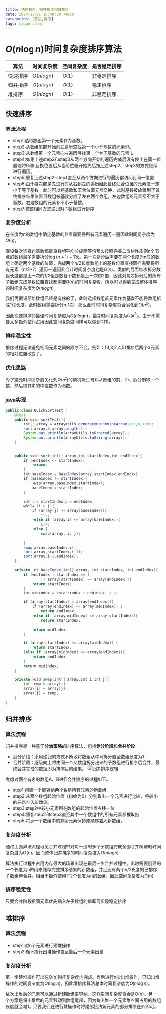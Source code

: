 ```yaml
---
title: 快速排序、归并排序和堆排序
date: 2024-11-01 18:49:20 +0800
categories: [算法,排序]
tags: [aogorithm]     
---
```


# $O(n \log n)$时间复杂度排序算法
| 算法     | 时间复杂度   | 空间复杂度 | 是否稳定排序 |
| -------- | ------------ | ---------- | ------------ |
| 快速排序 | $O(n log n)$ | $O(1)$     | 非稳定排序   |
| 归并排序 | $O(n log n)$ | $O(1)$     | 稳定排序     |
| 堆排序   | $O(n log n)$ | $O(1)$     | 非稳定排序   |
## 快速排序
### 算法流程
- step1:选取数组第一个元素作为基数。
- step2:从数组尾部开始向左遍历查找第一个小于基数的元素:R。
- step3:从数组第一个元素向右遍历寻找第一个大于基数的元素:L。
- step4:如果上述step2和step3从两个方向开始的遍历完成后没有停止在同一位置则将R和L互换位置后从当前位置开始先后按上述step2、step3的方式继续进行遍历。
- step5:重复上述step2-step4直至从两个方向进行的遍历都访问到同一位置
- step6:由于每次都是先进行的从右到左的遍历因此最终汇合位置的元素值一定小于等于基数。此时可以将基数和汇合位置元素交换，此时基数被放置到了最终排序结果位置且数组被基数分成了左右两个数组，左边数组的元素都不大于基数，右边数组的元素都不小于基数。
- step7:按照相同方式递归对子数组进行排序
### 复杂度分析
在长度为n的数组中确定基数的位置需要将所有元素遍历一遍因此时间复杂度为$O(n)$。

假设每次选择的基数都能将数组平均分成两等份那么按照完美二叉树性质则n个节点的数组最多需要拆分$\log (n+1) -1$次。第一次拆分后需要在两个长度为n/2的数组上确定两个基数的位置，完成两个n/2长度数组上的基数位置查找同样需要将所有元素（n/2*2）遍历一遍因此合计时间复杂度也是$O(n)$。类似的后面每次拆分数组长度都是上一次的1/2但是数组个数都是上一次的2倍，因此对每次拆分后的所有子数组完成基数位置查找都需要$O(n)$的时间复杂度。所以可以得到完成整体排序的时间复杂度为$O(n log n)$。

我们再假设原始数组已经是有序的了，此时选择数组首元素作为基数不能将数组拆成1/2长度。此时数组需要拆分n-1次，那么此时时间复杂度将会劣化到$O(n^2)$。

因此快速排序的最佳时间复杂度为$O(n log n)$，最差时间复杂度为$O(n^2)$。由于不需要太多额外空间占用因此空间复杂度同样可以做到O(1)。

### 排序稳定性
排序过程无法避免相同元素之间的顺序不变。例如：{3,3,2,4,5}排序后两个3元素的相对位置改变了。

### 优化思路
为了避免时间复杂度劣化到$O(n^2)$的情况发生可以从数组的前、中、后分别取一个数，然后取其中的中位数作为基数。


### java实现
```java
public class QuickSortTest {
    @Test
    public void sortTest(){
        int[] array = ArrayUtils.generateRandomIntArray(100,0,100);
        sort(array,0,array.length-1);
        System.out.println(ArrayUtils.isOrdered(array));
        System.out.println(ArrayUtils.toString(array));
    }


    public void sort(int[] array,int startIndex,int endIndex){
        if (endIndex <= startIndex){
            return;
        }
        int baseIndex = baseIndex(array,startIndex,endIndex);
        if (baseIndex != startIndex){
            swap(array,baseIndex,startIndex);
            baseIndex = startIndex;
        }

        int i = startIndex,j = endIndex;
        while (i < j){
            if (array[j] >= array[baseIndex]){
                j--;
            }else if (array[i] <= array[baseIndex]){
                i++;
            }else {
                swap(array, i, j);
            }
        }
        swap(array,baseIndex,i);
        sort(array,startIndex,i-1);
        sort(array,i+1,endIndex);
    }

    private int baseIndex(int[] array, int startIndex, int endIndex){
        if (endIndex - startIndex == 1
                || array[startIndex] == array[endIndex]){
            return startIndex;
        }
        int midIndex = (startIndex + endIndex) / 2;

        if (array[startIndex] < array[endIndex]){
            if (array[endIndex] <= array[midIndex]) {
                return endIndex;
            }else if (array[midIndex] <= array[startIndex]){
                return startIndex;
            }
            return midIndex;
        }

        if (array[startIndex] <= array[midIndex]) {
            return startIndex;
        }else if (array[midIndex] <= array[endIndex]){
            return endIndex;
        }
        return midIndex;
    }

    private void swap(int[] array,int i,int j){
        int temp = array[i];
        array[i] = array[j];
        array[j] = temp;
    }
}
```

## 归并排序
### 算法流程
归并排序是一种基于**分治策略**的排序算法，包括**划分阶段**和**合并阶段**。
- 划分阶段：采用递归的方式不断地将数组从中间拆分直至数组长度为1
- 合并阶段：逐级向上将由同一个父数组拆分出来的子数组进行排序后合并，最终合并完成的数据即为排序后的结果。
![归并排序逻辑](gbsort.jpg)

考虑对两个有序的数组A、B进行合并排序的过程如下。
- step1:创建一个能容纳两个数组所有元素的新数组.
- step2:从两个数组起始位置（初始为0）分别取出一个元素进行比较，将较小的元素存入新数组。
- step3:step2中较小元素所在数组的起始位置右移一位
- step4:重复step2和step3直至其中一个数组中的所有元素都被取出
- step5:将另一个数组中的剩余元素保持原顺序插入新数组。

### 复杂度分析
通过上面算法流程可见合并过程中对每一层的多个子数组完成全部合并所需的时间复杂度为O(n)。因而整体归并排序的时间复杂度为$O(n log n)$

算法执行过程中占用内存最大的场景出现在最后一步合并过程中。此时需要创建的一个长度为n的用来储存完整排序结果的新数组，并且还有两个n/2长度的已排序子数组待合并。相当于额外使用了2个长度为n的数组。因此空间复杂度为O(n)


### 排序稳定性
只要合并阶段相同元素优先插入左子数组的值即可实现稳定排序


## 堆排序
### 算法流程
- step1:对n个元素进行建堆操作
- step2:循环执行出堆操作直至最后一个元素出堆

### 复杂度分析
第一步建堆操作可以在O(n)时间复杂度内完成。然后进行n次出堆操作，已知出堆操作的时间复杂度为$O(\log n)$。因此堆排序算法总体时间复杂度为$O(n \log n)$。

依次出堆后的元素可以通过新建数组来容纳，这样空间复杂度将会是O(n)。另一个方案是将出堆后的元素移动到数组尾部，因为每出堆一个元素堆空间占用的数组长度就会减1。只要我们在进行堆操作时将尾部接纳新元素的部分排除在外即可。